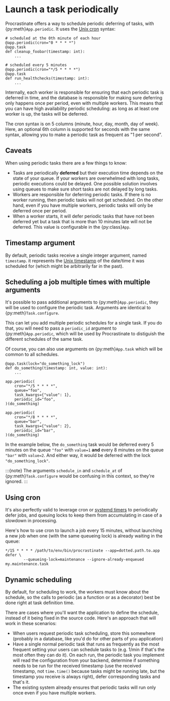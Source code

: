 # Launch a task periodically

Procrastinate offers a way to schedule periodic deferring of tasks, with
{py:meth}`App.periodic`. It uses the [Unix cron] syntax:

```
# scheduled at the 0th minute of each hour
@app.periodic(cron="0 * * * *")
@app.task
def cleanup_foobar(timestamp: int):
    ...

# scheduled every 5 minutes
@app.periodic(cron="*/5 * * * *")
@app.task
def run_healthchecks(timestamp: int):
    ...
```

Internally, each worker is responsible for ensuring that each periodic task is deferred
in time, and the database is responsible for making sure deferring only happens once per
period, even with multiple workers. This means that you can have high availability
periodic scheduling: as long as at least one worker is up, the tasks will be deferred.

The cron syntax is on 5 columns (minute, hour, day, month, day of week). Here, an
optional 6th column is supported for seconds with the same syntax, allowing you to make
a periodic task as frequent as "1 per second".

## Caveats

When using periodic tasks there are a few things to know:

- Tasks are periodically **deferred** but their execution time depends on the state of
  your queue. If your workers are overwhelmed with long tasks, periodic executions could
  be delayed. One possible solution involves using queues to make sure short tasks are
  not delayed by long tasks.
- Workers are responsible for deferring periodic tasks. If there is no worker running,
  then periodic tasks will not get scheduled. On the other hand, even if you have
  multiple workers, periodic tasks will only be deferred once per period.
- When a worker starts, it will defer periodic tasks that have not been deferred yet
  but a task that is more than 10 minutes late will not be deferred. This value is
  configurable in the {py:class}`App`.

## Timestamp argument

By default, periodic tasks receive a single integer argument, named
`timestamp`. it represents the [Unix timestamp](https://en.wikipedia.org/wiki/Unix_time) of the date/time it was
scheduled for (which might be arbitrarily far in the past).

## Scheduling a job multiple times with multiple arguments

It's possible to pass additional arguments to {py:meth}`App.periodic`, they will be used
to configure the periodic task. Arguments are identical to {py:meth}`Task.configure`.

This can let you add multiple periodic schedules for a single task. If you do
that, you will need to pass a `periodic_id` argument to {py:meth}`App.periodic`, which
will be used by Procrastinate to distiguish the different schedules of the same
task.

Of course, you can also use arguments on {py:meth}`App.task` which will be common to all
schedules.

```
@app.task(lock="do_something_lock")
def do_something(timestamp: int, value: int):
    ...

app.periodic(
    cron="*/5 * * * *",
    queue="foo",
    task_kwargs={"value": 1},
    periodic_id="foo",
)(do_something)

app.periodic(
    cron="*/8 * * * *",
    queue="bar",
    task_kwargs={"value": 2},
    periodic_id="bar",
)(do_something)
```

In the example below, the `do_something` task would be deferred every 5
minutes on the queue `"foo"` with `value=1` **and** every 8 minutes on the
queue `"bar"` with `value=2`. And either way, it would be deferred with the
lock `"do_something_lock"`.

:::{note}
The arguments `schedule_in` and `schedule_at` of {py:meth}`Task.configure` would be
confusing in this context, so they're ignored.
:::

## Using cron

It's also perfectly valid to leverage cron or [systemd timers] to periodically
defer jobs, and queuing locks to keep them from accumulating in case of a slowdown in
processing.

Here's how to use cron to launch a job every 15 minutes, without launching a new
job when one (with the same queueing lock) is already waiting in the queue:

```console
*/15 * * * * /path/to/env/bin/procrastinate --app=dotted.path.to.app defer \
        --queueing-lock=maintenance --ignore-already-enqueued my.maintenance.task
```

## Dynamic scheduling

By default, for scheduling to work, the workers must know about the schedule, so the
calls to periodic (as a function or as a decorator) best be done right at task
definition time.

There are cases where you'll want the application to define the schedule, instead of it
being fixed in the source code. Here's an approach that will work in these scenarios:

- When users request periodic task scheduling, store this somewhere (probably in a
  database, like you'd do for other parts of you application)
- Have a single normal periodic task that runs as frequently as the most frequent
  setting your users can schedule tasks to (e.g. 1/min if that's the most often they can
  do it). On each run, the periodic task you implement will read the configuration from
  your backend, determine if something needs to be run  for the received timestamp (use
  the received timestamp, not `time.time()` because tasks might be running late, but
  the timestamp you receive is always right), defer corresponding tasks and that's it.
- The existing system already ensures that periodic tasks will run only once even if you
  have multiple workers.

[systemd timers]: https://www.freedesktop.org/software/systemd/man/systemd.timer.html
[unix cron]: https://en.wikipedia.org/wiki/Cron
